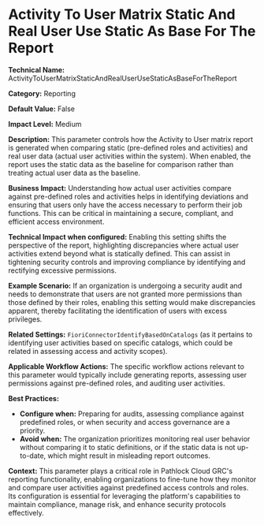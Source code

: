 # Activity To User Matrix Static And Real User Use Static As Base For The Report

**Technical Name:** ActivityToUserMatrixStaticAndRealUserUseStaticAsBaseForTheReport

**Category:** Reporting

**Default Value:** False

**Impact Level:** Medium

**Description:** This parameter controls how the Activity to User matrix report is generated when comparing static (pre-defined roles and activities) and real user data (actual user activities within the system). When enabled, the report uses the static data as the baseline for comparison rather than treating actual user data as the baseline.

**Business Impact:** Understanding how actual user activities compare against pre-defined roles and activities helps in identifying deviations and ensuring that users only have the access necessary to perform their job functions. This can be critical in maintaining a secure, compliant, and efficient access environment.

**Technical Impact when configured:** Enabling this setting shifts the perspective of the report, highlighting discrepancies where actual user activities extend beyond what is statically defined. This can assist in tightening security controls and improving compliance by identifying and rectifying excessive permissions.

**Example Scenario:** If an organization is undergoing a security audit and needs to demonstrate that users are not granted more permissions than those defined by their roles, enabling this setting would make discrepancies apparent, thereby facilitating the identification of users with excess privileges.

**Related Settings:** `FioriConnectorIdentifyBasedOnCatalogs` (as it pertains to identifying user activities based on specific catalogs, which could be related in assessing access and activity scopes).

**Applicable Workflow Actions:** The specific workflow actions relevant to this parameter would typically include generating reports, assessing user permissions against pre-defined roles, and auditing user activities.

**Best Practices:** 
- **Configure when:** Preparing for audits, assessing compliance against predefined roles, or when security and access governance are a priority.
- **Avoid when:** The organization prioritizes monitoring real user behavior without comparing it to static definitions, or if the static data is not up-to-date, which might result in misleading report outcomes.

**Context:** This parameter plays a critical role in Pathlock Cloud GRC's reporting functionality, enabling organizations to fine-tune how they monitor and compare user activities against predefined access controls and roles. Its configuration is essential for leveraging the platform's capabilities to maintain compliance, manage risk, and enhance security protocols effectively.